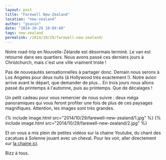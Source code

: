 ```yaml
---
layout: post
title: "Farewell New-Zealand"
location: "new-zealand"
author: "gsavin"
date: "2014-10-29 10:09:40"
tags: new-zealand
permalink: /2014/10/29/farewell-new-zealand/
---
```

Notre road-trip en Nouvelle-Zélande est désormais terminé. Le van est retourné dans ses quartiers. Nous avons passé ces derniers jours à Christchurch, mais c'est une ville vraiment triste !

Pas de nouveautés sensationnelles à partager donc. Demain nous serons à Los Angeles pour deux nuits (à Hollywood très exactement !). Notre avion arrive avant le départ, que demander de plus... En trois jours nous allons passé du printemps à l'automne, puis au printemps. Que de décalages !

Un petit cadeau pour vous remercier de nous suivre : deux méga panoramiques qui vous feront profiter une fois de plus de ces paysages magnifiques. Attention, les images sont très grandes.

{% include image.html src="2014/10/29/farewell-new-zealand/1.jpg" %}
{% include image.html src="2014/10/29/farewell-new-zealand/2.jpg" %}

Et on vous a mis plein de petites vidéos sur la chaine Youtube, du chant des cacatuas à Solenne jouant avec un cheval. Pour les voir, aller directement sur <a href="https://www.youtube.com/channel/UCmWo6UuPMyP9Injo3RQXMDQ">la chaine ici</a>.

Bizz à tous.